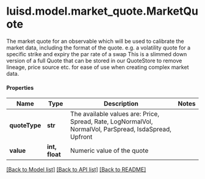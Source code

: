 # luisd.model.market_quote.MarketQuote

The market quote for an observable which will be used to calibrate the market data,  including the format of the quote.  e.g. a volatility quote for a specific strike and expiry  the par rate of a swap                This is a slimmed down version of a full Quote that can be stored in our QuoteStore to  remove lineage, price source etc. for ease of use when creating complex market data.

#### Properties
Name | Type | Description | Notes
------------ | ------------- | ------------- | -------------
**quoteType** | **str** | The available values are: Price, Spread, Rate, LogNormalVol, NormalVol, ParSpread, IsdaSpread, Upfront | 
**value** | **int, float** | Numeric value of the quote | 

[[Back to Model list]](../../README.md#documentation-for-models) [[Back to API list]](../../README.md#documentation-for-api-endpoints) [[Back to README]](../../README.md)

